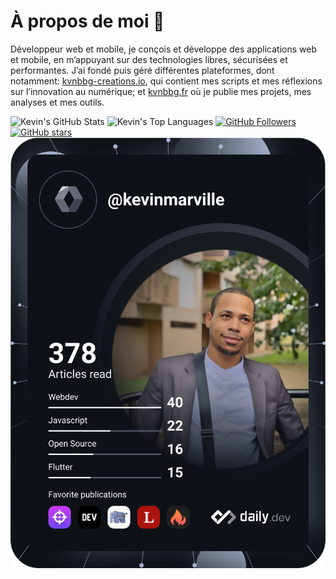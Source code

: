 # À propos de moi 🤝

Développeur web et mobile, je conçois et développe des applications web et mobile, en m’appuyant sur des technologies libres, sécurisées et performantes. J’ai fondé puis géré différentes plateformes, dont notamment: [kvnbbg-creations.io](https://kvnbbg-creations.io), qui contient mes scripts et mes réflexions sur l’innovation au numérique; et [kvnbbg.fr](https://kvnbbg.fr) où je publie mes projets, mes analyses et mes outils.


![Kevin's GitHub Stats](https://github-readme-stats.vercel.app/api?username=kvnbbg&show_icons=true&theme=radical)
![Kevin's Top Languages](https://github-readme-stats.vercel.app/api/top-langs/?username=kvnbbg&layout=compact)
[![GitHub Followers](https://img.shields.io/github/followers/kvnbbg?label=Follow&style=social)](https://github.com/kvnbbg)
[![GitHub stars](https://img.shields.io/github/stars/kvnbbg)](https://github.com/kvnbbg/stargazers)
[![Kevin's Dev Card](https://github.com/Kvnbbg/kvnbbg/blob/main/devcard.svg)](https://app.daily.dev/kevinmarville)



